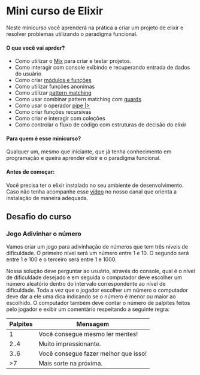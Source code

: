# Mini curso de Elixir

Neste minicurso você aprenderá na prática a criar um projeto de elixir e resolver problemas utilizando o paradigma funcional.

#### O que você vai aprder?

- Como utilizar o [Mix](https://hexdocs.pm/mix/Mix.html) para criar e testar projetos.
- Como interagir com console exibindo e recuperando entrada de dados do usuário
- Como criar [módulos e funções](https://elixir-lang.org/getting-started/modules-and-functions.html)
- Como utilizar funções anonimas
- Como utilizar [pattern matching](https://elixir-lang.org/getting-started/pattern-matching.html)
- Como usar combinar pattern matching com [guards](https://hexdocs.pm/elixir/guards.html)
- Como usar o operador [pipe |>](https://elixirschool.com/en/lessons/basics/pipe_operator)
- Como criar funções recursivas
- Como criar e interagir com coleções
- Como controlar o fluxo de código com estruturas de decisão do elixir

#### Para quem é esse minicurso?
Qualquer um, mesmo que iniciante, que já tenha conhecimento em programação e queira aprender elixir e o paradigma funcional.

#### Antes de começar:
Você precisa ter o elixir instalado no seu ambiente de desenvolvimento. Caso não tenha acompanhe esse [vídeo](https://youtu.be/TdjBev-il9w) no nosso canal que orienta a instalação de maneira adequada.

## Desafio do curso

### Jogo Adivinhar o número

Vamos criar um jogo para adivinhação de números que tem três níveis de dificuldade. O primeiro nível será um número entre 1 e 10. O segundo será entre 1 e 100 e o terceiro será entre 1 e 1000.

Nossa solução deve perguntar ao usuário, através do console, qual é o nível de dificuldade desejado e em seguida o computador deve escolher um número aleatório dentro do intervalo correspondente ao nível de dificuldade.
Toda a vez que o jogador escolher um número o computador deve dar a ele uma dica indicando se o número é menor ou maior ao escolhido. O computador também deve contar o número de palpites feitos pelo jogador e exibir um comentário respeitando a seguinte regra:

|Palpites| Mensagem|
|--------|---------|
| 1 | Você consegue mesmo ler mentes!|
|2..4|Muito impressionante.|
|3..6| Você consegue fazer melhor que isso!|
|>7| Mais sorte na próxima.|

